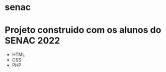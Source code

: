 # senac

<h1>Projeto construido com os alunos do SENAC 2022 </h1>
<ul>
<li>HTML</li>
<li>CSS</li>
<li>PHP</li>
</ul>
